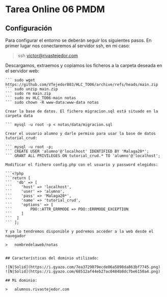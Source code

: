 # Tarea Online 06 PMDM

## Configuración

Para configurar el entorno se deberán seguir los siguientes pasos. En primer lugar nos conectaremos al servidor ssh, en mi caso:

> ssh victor@rivastejedor.com

Descargamos, extraemos y copiamos los ficheros a la carpeta deseada en el servidor web:

``` cd /var/www/html
``` sudo wget https://github.com/VTejedor803/HLC_TO06/archive/refs/heads/main.zip
``` sudo unzip main.zip
``` sudo rm main.zip
``` sudo mv HLC_TO06-main notas
``` sudo chown -R www-data:www-data notas

Crear la base de datos. El fichero migracion.sql está situado en la carpeta data

``` mysql -u root -p < notas/data/migracion.sql

Crear el usuario alumno y darle permiso para usar la base de datos tutorial_crud:

``` mysql -u root -p;
``` CREATE USER 'alumno'@'localhost' IDENTIFIED BY 'Malaga20*';
``` GRANT ALL PRIVILEGES ON tutorial_crud.* TO 'alumno'@'localhost';

Modificar el fichero config.php con el usuario y password elegidos:

```<?php
```return [
```  'db' => [
```    'host' => 'localhost',
```    'user' => 'alumno',
```    'pass' => 'Malaga20*',
```    'name' => 'tutorial_crud',
```    'options' => [
```        PDO::ATTR_ERRMODE => PDO::ERRMODE_EXCEPTION
```    ]
```  ]
``` ];

Y ya lo tendremos disponible y podremos acceder a la web desde el navegador

>	nombredelaweb/notas


## Características del dominio utilizado:

![N|Solid](https://i.gyazo.com/7ea3729079ecde06a5898da863bf7745.png)
![N|Solid](https://i.gyazo.com/68512af44eb27ac0484b8dc7be6150a4.png)

## Mi dominio:

>	alumnos.rivastejedor.com


